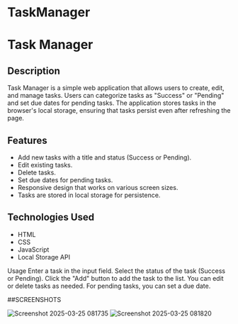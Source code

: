 # TaskManager

# Task Manager

## Description

Task Manager is a simple web application that allows users to create, edit, and manage tasks. Users can categorize tasks as "Success" or "Pending" and set due dates for pending tasks. The application stores tasks in the browser's local storage, ensuring that tasks persist even after refreshing the page.

## Features

- Add new tasks with a title and status (Success or Pending).
- Edit existing tasks.
- Delete tasks.
- Set due dates for pending tasks.
- Responsive design that works on various screen sizes.
- Tasks are stored in local storage for persistence.

## Technologies Used

- HTML
- CSS
- JavaScript
- Local Storage API

Usage
Enter a task in the input field.
Select the status of the task (Success or Pending).
Click the "Add" button to add the task to the list.
You can edit or delete tasks as needed.
For pending tasks, you can set a due date.

##SCREENSHOTS

![Screenshot 2025-03-25 081735](https://github.com/user-attachments/assets/13ecbf4d-0626-49a7-bc4a-ba8f44cb1f36)
![Screenshot 2025-03-25 081820](https://github.com/user-attachments/assets/513033b7-1437-4f2e-8509-9d3987d8e6d9)









   
